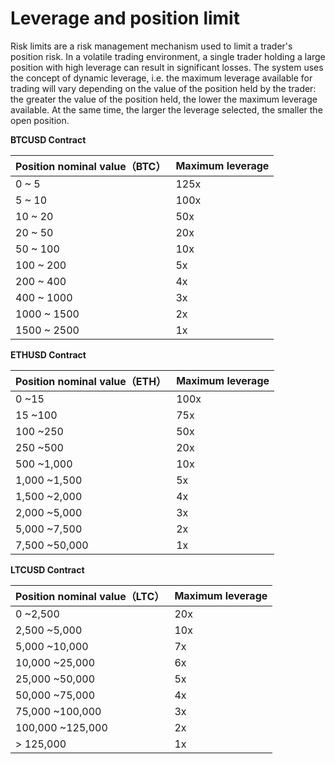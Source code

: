 # Leverage and position limit

Risk limits are a risk management mechanism used to limit a trader's position risk. In a volatile trading environment, a single trader holding a large position with high leverage can result in significant losses. The system uses the concept of dynamic leverage, i.e. the maximum leverage available for trading will vary depending on the value of the position held by the trader: the greater the value of the position held, the lower the maximum leverage available. At the same time, the larger the leverage selected, the smaller the open position.

**BTCUSD Contract**

| Position nominal value（BTC） | Maximum leverage |
| :---------------------------- | :--------------- |
| 0 ~ 5                         | 125x             |
| 5 ~ 10                        | 100x             |
| 10 ~ 20                       | 50x              |
| 20 ~ 50                       | 20x              |
| 50 ~ 100                      | 10x              |
| 100 ~ 200                     | 5x               |
| 200 ~ 400                     | 4x               |
| 400 ~ 1000                    | 3x               |
| 1000 ~ 1500                   | 2x               |
| 1500 ~ 2500                   | 1x               |

**ETHUSD Contract**

| Position nominal value（ETH） | Maximum leverage |
| :---------------------------- | :--------------- |
| 0 ~15                         | 100x             |
| 15 ~100                       | 75x              |
| 100 ~250                      | 50x              |
| 250 ~500                      | 20x              |
| 500 ~1,000                    | 10x              |
| 1,000 ~1,500                  | 5x               |
| 1,500 ~2,000                  | 4x               |
| 2,000 ~5,000                  | 3x               |
| 5,000 ~7,500                  | 2x               |
| 7,500 ~50,000                 | 1x               |

**LTCUSD Contract**

| Position nominal value（LTC） | Maximum leverage |
| :---------------------------- | :--------------- |
| 0 ~2,500                      | 20x              |
| 2,500 ~5,000                  | 10x              |
| 5,000 ~10,000                 | 7x               |
| 10,000 ~25,000                | 6x               |
| 25,000 ~50,000                | 5x               |
| 50,000 ~75,000                | 4x               |
| 75,000 ~100,000               | 3x               |
| 100,000 ~125,000              | 2x               |
| \> 125,000                    | 1x               |

